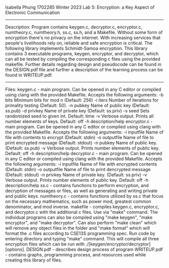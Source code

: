 Isabella Phung 1702285
Winter 2023
Lab 5: Encryption: a Key Aspect of Electronic Communication
____________
Description:
Program contains keygen.c, decryptor.c, encryptor.c, numtheory.c, numtheory.h, ss.c, ss.h, and a Makefile. 
Without some form of encryption there's no privacy on the internet. With increasing services that people's livelihoods rely on, reliable and safe encryption is critical. The following library implements Schmidt-Samoa encryption.
This library contains 3 executable programs, keygen, encryptor, and decryptor, which can all be tested by compiling the corresponding c files using the provided makefile. 
Further details regarding design and pseudocode can be found in the DESIGN.pdf file and further a description of the learning process can be found in WRITEUP.pdf.
_____________
Files:
keygen.c - main program. Can be opened in any C editor or compiled using clang with the provided Makefile. Accepts the following arguments:
           -b bits       Minimum bits for mod n (Default: 256)
           -i iters      Number of iterations for primality testing (Default: 50).
           -n pubkey     Name of public key (Default: ss.pub) 
           -d privkey    Name of private key (Default: ss.priv)
           -s seed       Sets randomized seed to given int. Default: time
           -v            Verbose output. Prints all number elements of keys. Default: off
           -h          description/help
encryptor.c - main program. Can be opened in any C editor or compiled using clang with the provided Makefile. Accepts the following arguments:
           -i inputfile  Name of file with contents to encrypt (Default: stdin) 
           -o outputfile Name of file to print encrypted message (Default: stdout)
           -n pubkey     Name of public key. (Default: ss.pub)
           -v            Verbose output. Prints number elements of public key. Default: off
           -h          description/help 
decryptor.c - main program. Can be opened in any C editor or compiled using clang with the provided Makefile. Accepts the following arguments:
           -i inputfile  Name of file with encrypted contents (Default: stdin) 
           -o outputfile Name of file to print dencrypted message (Default: stdout)
           -n privkey    Name of private key. (Default: ss.priv)
           -v            Verbose output. Prints number elements of public key. Default: off
           -h          description/help
ss.c - contains functions to perform encryption, and decryption of messages or files, as well as generating and writing private and public keys.
numtheory.c - contains functions utilized by ss.c that focus on the necessary mathematics, such as power mod, greatest common denominator, and mod inverse.
makefile - compiles keygen.c, encryptor.c, and decryptor.c with the additional c files. Use via "make" command. The individual programs can also be compiled using "make keygen", "make encryptor", and "make decryptor". Can also perform "make clean" which will remove any object files in the folder and "make format" which will format the .c files according to CSE13S programming spec.
Run code by entering directory and typing "make" command. This will compile all three encryption files which can be run with ./[keygen/encryptor/decryptor] [options].
DESIGN.pdf - describes design process of program
WRITEUP.pdf - contains graphs, programming process, and resources used while creating this library of files.
